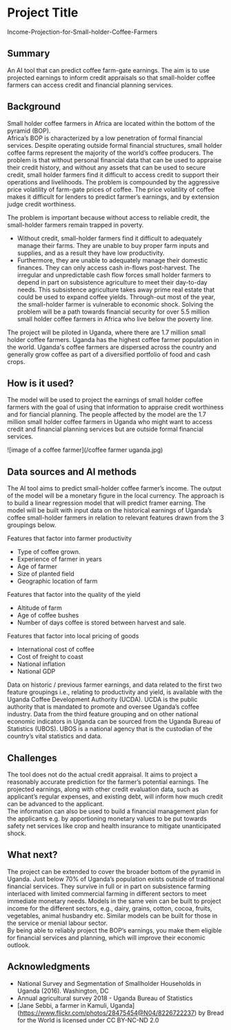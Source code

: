
# Project Title

Income-Projection-for-Small-holder-Coffee-Farmers

## Summary

An AI tool that can predict coffee farm-gate earnings. 
The aim is to use projected earnings to inform credit appraisals so that small-holder coffee farmers can access credit and financial planning services.


## Background

Small holder coffee farmers in Africa are located within the bottom of the pyramid (BOP).  
Africa’s BOP is characterized by a low penetration of formal financial services. 
Despite operating outside formal financial structures, small holder coffee farms represent the majority of the world’s coffee producers. 
The problem is that without personal financial data that can be used to appraise their credit history, and without any assets that can be used to secure credit, small holder farmers find it difficult to access credit to support their operations and livelihoods. 
The problem is compounded by the aggressive price volatility of farm-gate prices of coffee. The price volatility of coffee makes it difficult for lenders to predict farmer’s earnings, and by extension judge credit worthiness.

The problem is important because without access to reliable credit, the small-holder farmers remain trapped in poverty. 
* Without credit, small-holder farmers find it difficult to adequately manage their farms. They are unable to buy proper farm inputs and supplies, and as a result they have low productivity. 
* Furthermore, they are unable to adequately manage their domestic finances. They can only access cash in-flows post-harvest. The irregular and unpredictable cash flow forces small holder farmers to depend in part on subsistence agriculture to meet their day-to-day needs. This subsistence agriculture takes away prime real estate that could be used to expand coffee yields. 
Through-out most of the year, the small-holder farmer is vulnerable to economic shock. Solving the problem will be a path towards financial security for over 5.5 million small holder coffee farmers in Africa who live below the poverty line.

The project will be piloted in Uganda, where there are 1.7 million small holder coffee farmers. 
Uganda has the highest coffee farmer population in the world. Uganda's coffee farmers are dispersed across the country and generally grow coffee as part of a diversified portfolio of food and cash crops.


## How is it used?

The model will be used to project the earnings of small holder coffee farmers with the goal of using that information to appraise credit worthiness and for fiancial planning. 
The people affected by the model are the 1.7 million small holder coffee farmers in Uganda who might want to access credit and financial planning services but are outside formal financial services. 

![image of a coffee farmer](/coffee farmer uganda.jpg)


## Data sources and AI methods

The AI tool aims to predict small-holder coffee farmer’s income. The output of the model will be a monetary figure in the local currency. 
The approach is to build a linear regression model that will predict framer earning. 
The model will be built with input data on the historical earnings of Uganda’s coffee small-holder farmers in relation to relevant features drawn from the 3 groupings below.

Features that factor into farmer productivity
* Type of coffee grown.
* Experience of farmer in years
* Age of farmer
* Size of planted field 
* Geographic location of farm

Features that factor into the quality of the yield
* Altitude of farm
* Age of coffee bushes
* Number of days coffee is stored between harvest and sale.

Features that factor into local pricing of goods
* International cost of coffee
* Cost of freight to coast
* National inflation
* National GDP 

Data on historic / previous farmer earnings, and data related to the first two feature groupings i.e., relating to productivity and yield, is available with the Uganda Coffee Development Authority (UCDA). UCDA is the public authority that is mandated to promote and oversee Uganda’s coffee industry. 
Data from the third feature grouping and on other national economic indicators in Uganda can be sourced from the Uganda Bureau of Statistics (UBOS). UBOS is a national agency that is the custodian of the country’s vital statistics and data. 


## Challenges

The tool does not do the actual credit appraisal.  It aims to project a reasonably accurate prediction for the farmer’s potential earnings. 
The projected earnings, along with other credit evaluation data, such as applicant’s regular expenses, and existing debt, will inform how much credit can be advanced to the applicant.  
The information can also be used to build a financial management plan for the applicants e.g. by apportioning monetary values to be put towards safety net services like crop and health insurance to mitigate unanticipated shock.


## What next?

The project can be extended to cover the broader bottom of the pyramid in Uganda. Just below 70% of Uganda’s population exists outside of traditional financial services. 
They survive in full or in part on subsistence farming interlaced with limited commercial farming in different sectors to meet immediate monetary needs. 
Models in the same vein can be built to project income for the different sectors, e.g., dairy, grains, cotton, cocoa, fruits, vegetables, animal husbandry etc. 
Similar models can be built for those in the service or menial labour sector.  
By being able to reliably project the BOP’s earnings, you make them eligible for financial services and planning, which will improve their economic outlook.


## Acknowledgments

* National Survey and Segmentation of Smallholder Households in Uganda (2016). Washington, DC 
* Annual agricultural survey 2018 - Uganda Bureau of Statistics
* [Jane Sebbi, a farmer in Kamuli, Uganda] (https://www.flickr.com/photos/28475454@N04/8226722237) by Bread for the World is licensed under CC BY-NC-ND 2.0
